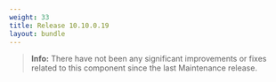 ```yaml
---
weight: 33
title: Release 10.10.0.19
layout: bundle
---
```


>**Info:** There have not been any significant improvements or fixes related to this component since the last Maintenance release.
